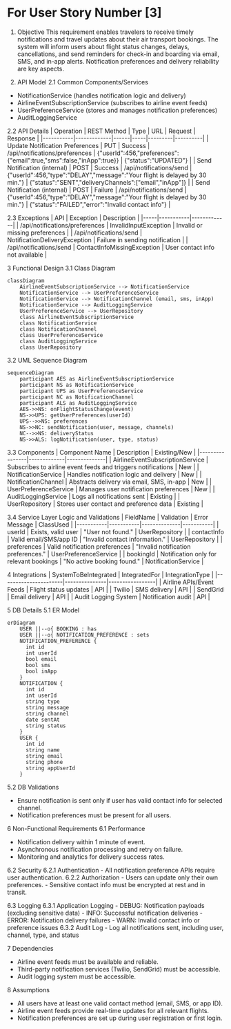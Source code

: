 # For User Story Number [3]

1. Objective
This requirement enables travelers to receive timely notifications and travel updates about their air transport bookings. The system will inform users about flight status changes, delays, cancellations, and send reminders for check-in and boarding via email, SMS, and in-app alerts. Notification preferences and delivery reliability are key aspects.

2. API Model
  2.1 Common Components/Services
  - NotificationService (handles notification logic and delivery)
  - AirlineEventSubscriptionService (subscribes to airline event feeds)
  - UserPreferenceService (stores and manages notification preferences)
  - AuditLoggingService

  2.2 API Details
| Operation | REST Method | Type | URL | Request | Response |
|-----------|-------------|------|-----|---------|----------|
| Update Notification Preferences | PUT | Success | /api/notifications/preferences | {"userId":456,"preferences":{"email":true,"sms":false,"inApp":true}} | {"status":"UPDATED"} |
| Send Notification (internal) | POST | Success | /api/notifications/send | {"userId":456,"type":"DELAY","message":"Your flight is delayed by 30 min."} | {"status":"SENT","deliveryChannels":["email","inApp"]} |
| Send Notification (internal) | POST | Failure | /api/notifications/send | {"userId":456,"type":"DELAY","message":"Your flight is delayed by 30 min."} | {"status":"FAILED","error":"Invalid contact info"} |

  2.3 Exceptions
| API | Exception | Description |
|-----|-----------|-------------|
| /api/notifications/preferences | InvalidInputException | Invalid or missing preferences |
| /api/notifications/send | NotificationDeliveryException | Failure in sending notification |
| /api/notifications/send | ContactInfoMissingException | User contact info not available |

3 Functional Design
  3.1 Class Diagram
```mermaid
classDiagram
    AirlineEventSubscriptionService --> NotificationService
    NotificationService --> UserPreferenceService
    NotificationService --> NotificationChannel (email, sms, inApp)
    NotificationService --> AuditLoggingService
    UserPreferenceService --> UserRepository
    class AirlineEventSubscriptionService
    class NotificationService
    class NotificationChannel
    class UserPreferenceService
    class AuditLoggingService
    class UserRepository
```

  3.2 UML Sequence Diagram
```mermaid
sequenceDiagram
    participant AES as AirlineEventSubscriptionService
    participant NS as NotificationService
    participant UPS as UserPreferenceService
    participant NC as NotificationChannel
    participant ALS as AuditLoggingService
    AES->>NS: onFlightStatusChange(event)
    NS->>UPS: getUserPreferences(userId)
    UPS-->>NS: preferences
    NS->>NC: sendNotification(user, message, channels)
    NC-->>NS: deliveryStatus
    NS->>ALS: logNotification(user, type, status)
```

  3.3 Components
| Component Name | Description | Existing/New |
|----------------|-------------|--------------|
| AirlineEventSubscriptionService | Subscribes to airline event feeds and triggers notifications | New |
| NotificationService | Handles notification logic and delivery | New |
| NotificationChannel | Abstracts delivery via email, SMS, in-app | New |
| UserPreferenceService | Manages user notification preferences | New |
| AuditLoggingService | Logs all notifications sent | Existing |
| UserRepository | Stores user contact and preference data | Existing |

  3.4 Service Layer Logic and Validations
| FieldName | Validation | Error Message | ClassUsed |
|-----------|-----------|--------------|-----------|
| userId | Exists, valid user | "User not found." | UserRepository |
| contactInfo | Valid email/SMS/app ID | "Invalid contact information." | UserRepository |
| preferences | Valid notification preferences | "Invalid notification preferences." | UserPreferenceService |
| bookingId | Notification only for relevant bookings | "No active booking found." | NotificationService |

4 Integrations
| SystemToBeIntegrated | IntegratedFor | IntegrationType |
|----------------------|---------------|-----------------|
| Airline APIs/Event Feeds | Flight status updates | API |
| Twilio | SMS delivery | API |
| SendGrid | Email delivery | API |
| Audit Logging System | Notification audit | API |

5 DB Details
  5.1 ER Model
```mermaid
erDiagram
    USER ||--o{ BOOKING : has
    USER ||--o{ NOTIFICATION_PREFERENCE : sets
    NOTIFICATION_PREFERENCE {
      int id
      int userId
      bool email
      bool sms
      bool inApp
    }
    NOTIFICATION {
      int id
      int userId
      string type
      string message
      string channel
      date sentAt
      string status
    }
    USER {
      int id
      string name
      string email
      string phone
      string appUserId
    }
```

  5.2 DB Validations
- Ensure notification is sent only if user has valid contact info for selected channel.
- Notification preferences must be present for all users.

6 Non-Functional Requirements
  6.1 Performance
  - Notification delivery within 1 minute of event.
  - Asynchronous notification processing and retry on failure.
  - Monitoring and analytics for delivery success rates.

  6.2 Security
    6.2.1 Authentication
    - All notification preference APIs require user authentication.
    6.2.2 Authorization
    - Users can update only their own preferences.
    - Sensitive contact info must be encrypted at rest and in transit.

  6.3 Logging
    6.3.1 Application Logging
    - DEBUG: Notification payloads (excluding sensitive data)
    - INFO: Successful notification deliveries
    - ERROR: Notification delivery failures
    - WARN: Invalid contact info or preference issues
    6.3.2 Audit Log
    - Log all notifications sent, including user, channel, type, and status

7 Dependencies
- Airline event feeds must be available and reliable.
- Third-party notification services (Twilio, SendGrid) must be accessible.
- Audit logging system must be accessible.

8 Assumptions
- All users have at least one valid contact method (email, SMS, or app ID).
- Airline event feeds provide real-time updates for all relevant flights.
- Notification preferences are set up during user registration or first login.
